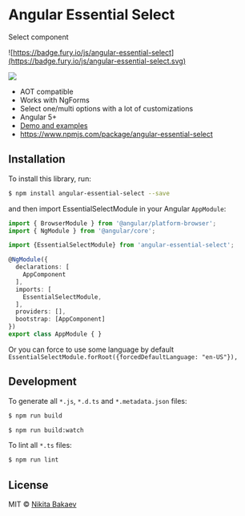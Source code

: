 # Angular Essential Select
Select component

![https://badge.fury.io/js/angular-essential-select](https://badge.fury.io/js/angular-essential-select.svg)

![](https://nbakaev.com/demo/tech/essential-select-binary/es-select-img.png)

 - AOT compatible
 - Works with NgForms
 - Select one/multi options with a lot of customizations
 - Angular 5+
 - [Demo and examples](https://nbakaev.com/demo/tech/essential-select/#/demo_all)
 - https://www.npmjs.com/package/angular-essential-select

## Installation

To install this library, run:

```bash
$ npm install angular-essential-select --save
```

and then import EssentialSelectModule in your Angular `AppModule`:

```typescript
import { BrowserModule } from '@angular/platform-browser';
import { NgModule } from '@angular/core';

import {EssentialSelectModule} from 'angular-essential-select';

@NgModule({
  declarations: [
    AppComponent
  ],
  imports: [
    EssentialSelectModule,
  ],
  providers: [],
  bootstrap: [AppComponent]
})
export class AppModule { }
```

Or you can force to use some language by default
`EssentialSelectModule.forRoot({forcedDefaultLanguage: "en-US"}),
`

## Development

To generate all `*.js`, `*.d.ts` and `*.metadata.json` files:

```bash
$ npm run build
```

```bash
$ npm run build:watch
```

To lint all `*.ts` files:

```bash
$ npm run lint
```

## License

MIT © [Nikita Bakaev](mailto:ya@nbakaev.ru)
